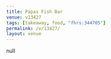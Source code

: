 ```yaml
---
title: Papas Fish Bar
venue: v13427
tags: [takeaway, food, "fhrs:344705"]
permalink: /v/13427/
layout: venue
---
```

null